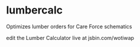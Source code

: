 # lumbercalc
Optimizes lumber orders for Care Force schematics

edit the Lumber Calculator live at jsbin.com/wotiwap
